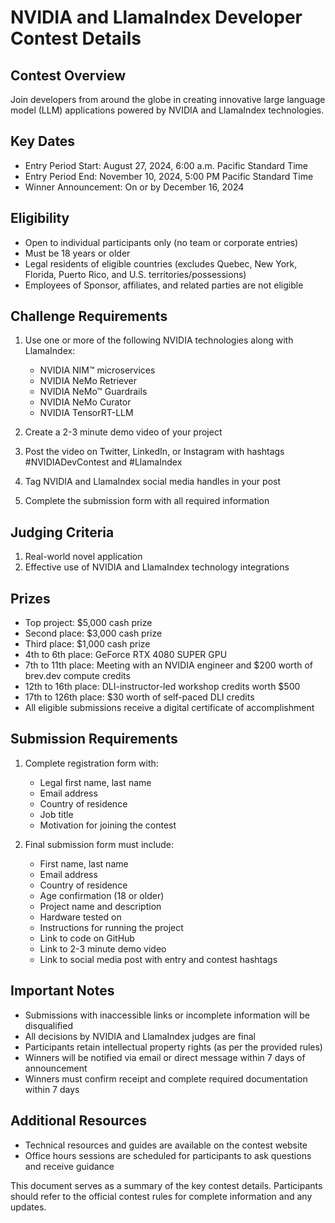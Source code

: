 # NVIDIA and LlamaIndex Developer Contest Details

## Contest Overview

Join developers from around the globe in creating innovative large language model (LLM) applications powered by NVIDIA and LlamaIndex technologies.

## Key Dates

- Entry Period Start: August 27, 2024, 6:00 a.m. Pacific Standard Time
- Entry Period End: November 10, 2024, 5:00 PM Pacific Standard Time
- Winner Announcement: On or by December 16, 2024

## Eligibility

- Open to individual participants only (no team or corporate entries)
- Must be 18 years or older
- Legal residents of eligible countries (excludes Quebec, New York, Florida, Puerto Rico, and U.S. territories/possessions)
- Employees of Sponsor, affiliates, and related parties are not eligible

## Challenge Requirements

1. Use one or more of the following NVIDIA technologies along with LlamaIndex:
   - NVIDIA NIM™ microservices
   - NVIDIA NeMo Retriever
   - NVIDIA NeMo™ Guardrails
   - NVIDIA NeMo Curator
   - NVIDIA TensorRT-LLM

2. Create a 2-3 minute demo video of your project

3. Post the video on Twitter, LinkedIn, or Instagram with hashtags #NVIDIADevContest and #LlamaIndex

4. Tag NVIDIA and LlamaIndex social media handles in your post

5. Complete the submission form with all required information

## Judging Criteria

1. Real-world novel application
2. Effective use of NVIDIA and LlamaIndex technology integrations

## Prizes

- Top project: $5,000 cash prize
- Second place: $3,000 cash prize
- Third place: $1,000 cash prize
- 4th to 6th place: GeForce RTX 4080 SUPER GPU
- 7th to 11th place: Meeting with an NVIDIA engineer and $200 worth of brev.dev compute credits
- 12th to 16th place: DLI-instructor-led workshop credits worth $500
- 17th to 126th place: $30 worth of self-paced DLI credits
- All eligible submissions receive a digital certificate of accomplishment

## Submission Requirements

1. Complete registration form with:
   - Legal first name, last name
   - Email address
   - Country of residence
   - Job title
   - Motivation for joining the contest

2. Final submission form must include:
   - First name, last name
   - Email address
   - Country of residence
   - Age confirmation (18 or older)
   - Project name and description
   - Hardware tested on
   - Instructions for running the project
   - Link to code on GitHub
   - Link to 2-3 minute demo video
   - Link to social media post with entry and contest hashtags

## Important Notes

- Submissions with inaccessible links or incomplete information will be disqualified
- All decisions by NVIDIA and LlamaIndex judges are final
- Participants retain intellectual property rights (as per the provided rules)
- Winners will be notified via email or direct message within 7 days of announcement
- Winners must confirm receipt and complete required documentation within 7 days

## Additional Resources

- Technical resources and guides are available on the contest website
- Office hours sessions are scheduled for participants to ask questions and receive guidance

This document serves as a summary of the key contest details. Participants should refer to the official contest rules for complete information and any updates.